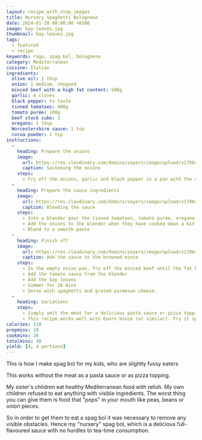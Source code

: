```yaml
---
layout: recipe_with_step_images
title: Nursery Spaghetti Bolognese
date: 2024-01-28 08:00:00 +0100
image: bay-leaves.jpg
thumbnail: bay-leaves.jpg
tags:
  - featured
  - recipe
keywords: ragu, spag bol, bolognese
category: Mediterranean
cuisine: Italian
ingredients:
  olive oil: 1 tbsp
  onion: 1 medium, chopped
  minced beef with a high fat content: 500g
  garlic: 4 cloves
  black pepper: to taste
  tinned tomatoes: 400g
  tomato purée: 100g
  beef stock cube: 1
  oregano: 1 tbsp
  Worcestershire sauce: 1 tsp
  cocoa powder: 1 tsp
instructions:
  -
    heading: Prepare the onions
    image:
      url: https://res.cloudinary.com/dominicsayers/image/upload/v1706457407/blog/2024-01-28-nursery-spag-bol/onions.jpg
      caption: Sautéeing the onions
    steps:
      - Fry off the onions, garlic and black pepper in a pan with the olive oil
  -
    heading: Prepare the sauce ingredients
    image:
      url: https://res.cloudinary.com/dominicsayers/image/upload/v1706457408/blog/2024-01-28-nursery-spag-bol/blender.jpg
      caption: Blending the sauce
    steps:
      - Into a blender pour the tinned tomatoes, tomato purée, oregano and Worcestershire sauce. Add the stock cube and the cocoa powder.
      - Add the onions to the blender when they have cooked down a bit
      - Blend to a smooth paste
  -
    heading: Finish off
    image:
      url: https://res.cloudinary.com/dominicsayers/image/upload/v1706457408/blog/2024-01-28-nursery-spag-bol/combine.jpg
      caption: Add the sauce to the browned mince
    steps:
      - In the empty onion pan, fry off the minced beef until the fat has rendered down to a visible liquid
      - Add the tomato sauce from the blender
      - Add the bay leaves
      - Simmer for 20 mins
      - Serve with spaghetti and grated parmesan cheese.
  -
    heading: Variations
    steps:
      - Simply omit the meat for a delicious pasta sauce or pizza topping.
      - This recipe works well with Quorn mince (or similar). Fry it up like the meat but use copious olive oil to make up for the taste lost by not using meat. Like 50-100ml of olive oil if you can afford it.
calories: 110
prepmins: 10
cookmins: 20
totalmins: 30
yield: [4, 4 portions]
---
```

<!--excerpt.start-->
This is how I make spag bol for my kids, who are slightly fussy eaters
<!--excerpt.end-->

This works without the meat as a pasta sauce or as pizza topping.

My sister's children eat healthy Mediterranean food with relish. My own children refused to eat anything with visible ingredients. The worst thing you can give them is food that "pops" in your mouth like peas, beans or onion pieces.

So in order to get them to eat a spag bol it was necessary to remove any visible obstacles. Hence my "nursery" spag bol, which is a delicious full-flavoured sauce with no hurdles to tea-time consumption.
